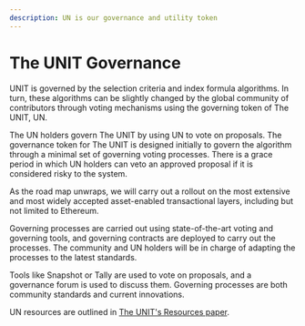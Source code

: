 ```yaml
---
description: UN is our governance and utility token
---
```


# The UNIT Governance

UNIT is governed by the selection criteria and index formula algorithms. In turn, these algorithms can be slightly changed by the global community of contributors through voting mechanisms using the governing token of The UNIT, UN.

The UN holders govern The UNIT by using UN to vote on proposals. The governance token for The UNIT is designed initially to govern the algorithm through a minimal set of governing voting processes. There is a grace period in which UN holders can veto an approved proposal if it is considered risky to the system.

As the road map unwraps, we will carry out a rollout on the most extensive and most widely accepted asset-enabled transactional layers, including but not limited to Ethereum.

Governing processes are carried out using state-of-the-art voting and governing tools, and governing contracts are deployed to carry out the processes. The community and UN holders will be in charge of adapting the processes to the latest standards.

Tools like Snapshot or Tally are used to vote on proposals, and a governance forum is used to discuss them. Governing processes are both community standards and current innovations.

UN resources are outlined in [The UNIT's Resources paper](https://github.com/toknowwhy/the-unit-resources-paper/blob/main/the-unit-resources-paper.pdf).&#x20;
